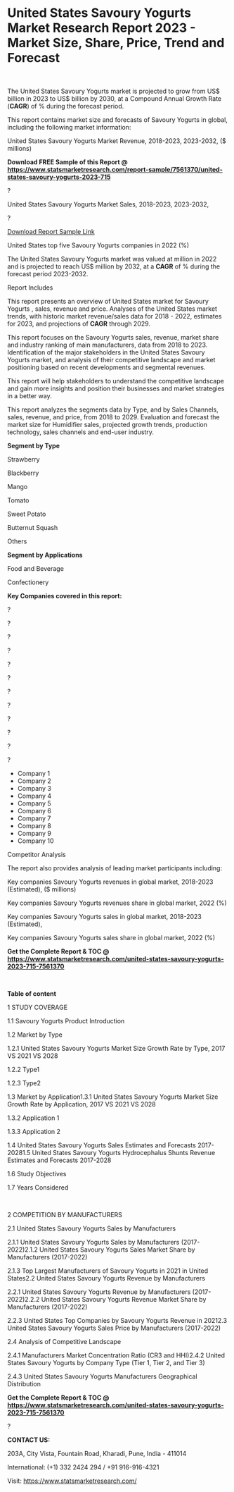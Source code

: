 <h1>United States Savoury Yogurts Market Research Report 2023 - Market Size, Share, Price, Trend and Forecast</h1><br/><p>The United States Savoury Yogurts market is projected to grow from US$ billion in 2023 to US$ billion by 2030, at a Compound Annual Growth Rate (<strong>CAGR</strong>) of % during the forecast period.</p>
 
 
 
 <p>This report contains market size and forecasts of Savoury Yogurts in global, including the following market information:</p>
 
 
 
 <p>United States Savoury Yogurts Market Revenue, 2018-2023, 2023-2032, ($ millions)</p>
 
 
 
 <div><b>Download FREE Sample of this Report @ <a href="https://www.statsmarketresearch.com/download-free-sample/7561370/united-states-savoury-yogurts-2023-715">https://www.statsmarketresearch.com/report-sample/7561370/united-states-savoury-yogurts-2023-715</a></b></div>
 
 
 
 <p>? </p>
 
 
 
 <p>United States Savoury Yogurts Market Sales, 2018-2023, 2023-2032,</p>
 
 
 
 <p>? </p>
 
 
 
 <p><a href="https://www.statsmarketresearch.com/download-free-sample/7561370/united-states-savoury-yogurts-2023-715">Download Report Sample Link</a></p>
 
 
 
 <p>United States top five Savoury Yogurts companies in 2022 (%)</p>
 
 
 
 <p>The United States Savoury Yogurts market was valued at million in 2022 and is projected to reach US$ million by 2032, at a <strong>CAGR</strong> of % during the forecast period 2023-2032.</p>
 
 
 
 <p>Report Includes</p>
 
 
 
 <p>This report presents an overview of United States market for Savoury Yogurts , sales, revenue and price. Analyses of the United States market trends, with historic market revenue/sales data for 2018 - 2022, estimates for 2023, and projections of <strong>CAGR</strong> through 2029.</p>
 
 
 
 <p>This report focuses on the Savoury Yogurts sales, revenue, market share and industry ranking of main manufacturers, data from 2018 to 2023. Identification of the major stakeholders in the United States Savoury Yogurts market, and analysis of their competitive landscape and market positioning based on recent developments and segmental revenues.</p>
 
 
 
 <p>This report will help stakeholders to understand the competitive landscape and gain more insights and position their businesses and market strategies in a better way.</p>
 
 
 
 <p>This report analyzes the segments data by Type, and by Sales Channels, sales, revenue, and price, from 2018 to 2029. Evaluation and forecast the market size for Humidifier sales, projected growth trends, production technology, sales channels and end-user industry.</p>
 
 
 
 <p><strong>Segment by Type</strong></p>
 
 
 
 <p>Strawberry</p>
 
 
 
 <p>Blackberry</p>
 
 
 
 <p>Mango</p>
 
 
 
 <p>Tomato</p>
 
 
 
 <p>Sweet Potato</p>
 
 
 
 <p>Butternut Squash</p>
 
 
 
 <p>Others</p>
 
 
 
 <p><strong>Segment <strong><strong>by Applications</strong></strong></strong></p>
 
 
 
 <p>Food and Beverage</p>
 
 
 
 <p>Confectionery</p>
 
 
 
 <p><strong>Key Companies covered in this report:</strong></p>
 
 
 
 <p>? </p>
 
 
 
 <p>? </p>
 
 
 
 <p>? </p>
 
 
 
 <p>? </p>
 
 
 
 <p>? </p>
 
 
 
 <p>? </p>
 
 
 
 <p>? </p>
 
 
 
 <p>? </p>
 
 
 
 <p>? </p>
 
 
 
 <p>? </p>
 
 
 
 <p>? </p>
 
 
 
 <p>? </p>
 
 
 
 <ul>
 
 <li>Company 1</li>
 
 <li>Company 2</li>
 
 <li>Company 3</li>
 
 <li>Company 4</li>
 
 <li>Company 5</li>
 
 <li>Company 6</li>
 
 <li>Company 7</li>
 
 <li>Company 8</li>
 
 <li>Company 9</li>
 
 <li>Company 10</li>
 
 </ul>
 
 
 
 <p>Competitor Analysis</p>
 
 
 
 <p>The report also provides analysis of leading market participants including:</p>
 
 
 
 <p>Key companies Savoury Yogurts revenues in global market, 2018-2023 (Estimated), ($ millions)</p>
 
 
 
 <p>Key companies Savoury Yogurts revenues share in global market, 2022 (%)</p>
 
 
 
 <p>Key companies Savoury Yogurts sales in global market, 2018-2023 (Estimated),</p>
 
 
 
 <p>Key companies Savoury Yogurts sales share in global market, 2022 (%)</p>
 
 
 
 <div><b>Get the Complete Report & TOC @ <a href="https://www.statsmarketresearch.com/united-states-savoury-yogurts-2023-715-7561370">https://www.statsmarketresearch.com/united-states-savoury-yogurts-2023-715-7561370</a></b></div>
 
 
 
 <p><br />
 
 <b>Table of content</b></p>
 
 
 
 <p>1 STUDY COVERAGE<br />
 
 1.1 Savoury Yogurts Product Introduction<br />
 
 1.2 Market by Type<br />
 
 1.2.1 United States Savoury Yogurts Market Size Growth Rate by Type, 2017 VS 2021 VS 2028<br />
 
 1.2.2 Type1<br />
 
 1.2.3 Type2<br />
 
 1.3 Market by Application1.3.1 United States Savoury Yogurts Market Size Growth Rate by Application, 2017 VS 2021 VS 2028<br />
 
 1.3.2 Application 1<br />
 
 1.3.3 Application 2<br />
 
 1.4 United States Savoury Yogurts Sales Estimates and Forecasts 2017-20281.5 United States Savoury Yogurts Hydrocephalus Shunts Revenue Estimates and Forecasts 2017-2028<br />
 
 1.6 Study Objectives<br />
 
 1.7 Years Considered<br />
 
 <br />
 
 2 COMPETITION BY MANUFACTURERS<br />
 
 2.1 United States Savoury Yogurts Sales by Manufacturers<br />
 
 2.1.1 United States Savoury Yogurts Sales by Manufacturers (2017-2022)2.1.2 United States Savoury Yogurts Sales Market Share by Manufacturers (2017-2022)<br />
 
 2.1.3 Top Largest Manufacturers of Savoury Yogurts in 2021 in United States2.2 United States Savoury Yogurts Revenue by Manufacturers<br />
 
 2.2.1 United States Savoury Yogurts Revenue by Manufacturers (2017-2022)2.2.2 United States Savoury Yogurts Revenue Market Share by Manufacturers (2017-2022)<br />
 
 2.2.3 United States Top Companies by Savoury Yogurts Revenue in 20212.3 United States Savoury Yogurts Sales Price by Manufacturers (2017-2022)<br />
 
 2.4 Analysis of Competitive Landscape<br />
 
 2.4.1 Manufacturers Market Concentration Ratio (CR3 and HHI)2.4.2 United States Savoury Yogurts by Company Type (Tier 1, Tier 2, and Tier 3)<br />
 
 2.4.3 United States Savoury Yogurts Manufacturers Geographical Distribution</p>
 
 
 
 <div><b>Get the Complete Report & TOC @ <a href="https://www.statsmarketresearch.com/united-states-savoury-yogurts-2023-715-7561370">https://www.statsmarketresearch.com/united-states-savoury-yogurts-2023-715-7561370</a></b></div>
 
 
 
 <p>? </p>
 
 
 
 <p><b>CONTACT US:</b><br />
 
 203A, City Vista, Fountain Road, Kharadi, Pune, India - 411014<br />
 
 International: (+1) 332 2424 294 / +91 916-916-4321<br />
 
 Visit: <a href="https://www.statsmarketresearch.com/">https://www.statsmarketresearch.com/</a></p>
